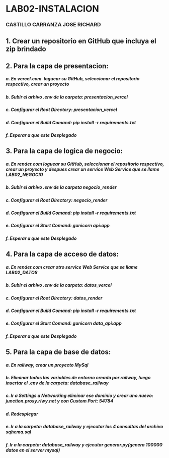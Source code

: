 # LAB02-INSTALACION
### CASTILLO CARRANZA JOSE RICHARD
## 1. Crear un repositorio en GitHub que incluya el zip brindado
## 2. Para la capa de presentacion:
##### a. En vercel.com. loguear su GitHub, seleccionar el repositorio respectivo, crear un proyecto
##### b. Subir el arhivo .env de la carpeta: presentacion_vercel
##### c. Configurar el Root Directory: presentacion_vercel
##### d. Configurar el Build Comand: pip install -r requirements.txt
##### f. Esperar a que este Desplegado
## 3. Para la capa de logica de negocio:
##### a. En render.com loguear su GitHub, seleccionar el repositorio respectivo, crear un proyecto  y despues crear un service Web Service  que se llame LAB02_NEGOCIO
##### b. Subir el arhivo .env de la carpeta negocio_render
##### c. Configurar el Root Directory: negocio_render
##### d. Configurar el Build Comand: pip install -r requirements.txt
##### e. Configurar el Start Comand: gunicorn api:app
##### f. Esperar a que este Desplegado
## 4. Para la capa de acceso de datos:
##### a. En render.com crear otro service Web Service  que se llame LAB02_DATOS
##### b. Subir el arhivo .env de la carpeta: datos_vercel
##### c. Configurar el Root Directory: datos_render
##### d. Configurar el Build Comand: pip install -r requirements.txt
##### e. Configurar el Start Comand: gunicorn data_api:app
##### f. Esperar a que este Desplegado
## 5. Para la capa de base de datos:
##### a. En railway, crear un proyecto MySql
##### b. Eliminar todas las variables de entorno creada por railway, luego insertar el .env de la carpeta: database_railway
##### c. Ir a Settings a Networking eliminar ese dominio y crear uno nuevo: junction.proxy.rlwy.net  y con Custom Port: 54784 
##### d. Redesplegar
##### e. Ir a la carpeta: database_railway y ejecutar las 4 consultas del archivo sqhema.sql
##### f. Ir a la carpeta: database_railway y ejecutar generar.py(genera 100000 datos en el server mysql)
